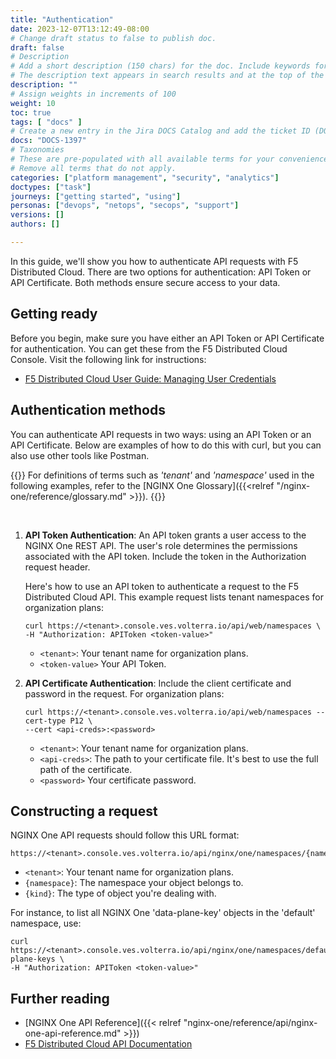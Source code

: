 ```yaml
---
title: "Authentication"
date: 2023-12-07T13:12:49-08:00
# Change draft status to false to publish doc.
draft: false
# Description
# Add a short description (150 chars) for the doc. Include keywords for SEO. 
# The description text appears in search results and at the top of the doc.
description: ""
# Assign weights in increments of 100
weight: 10
toc: true
tags: [ "docs" ]
# Create a new entry in the Jira DOCS Catalog and add the ticket ID (DOCS-<number>) below
docs: "DOCS-1397"
# Taxonomies
# These are pre-populated with all available terms for your convenience.
# Remove all terms that do not apply.
categories: ["platform management", "security", "analytics"]
doctypes: ["task"]
journeys: ["getting started", "using"]
personas: ["devops", "netops", "secops", "support"]
versions: []
authors: []

---
```


In this guide, we'll show you how to authenticate API requests with F5 Distributed Cloud. There are two options for authentication: API Token or API Certificate. Both methods ensure secure access to your data.

## Getting ready

Before you begin, make sure you have either an API Token or API Certificate for authentication. You can get these from the F5 Distributed Cloud Console. Visit the following link for instructions:

- [F5 Distributed Cloud User Guide: Managing User Credentials](https://docs.cloud.f5.com/docs/how-to/user-mgmt/credentials)

## Authentication methods

You can authenticate API requests in two ways: using an API Token or an API Certificate. Below are examples of how to do this with curl, but you can also use other tools like Postman.

{{<see-also>}}
For definitions of terms such as _'tenant'_ and _'namespace'_ used in the following examples, refer to the [NGINX One Glossary]({{<relref "/nginx-one/reference/glossary.md" >}}).
{{</see-also>}}

<br>

1. **API Token Authentication**: An API token grants a user access to the NGINX One REST API. The user's role determines the permissions associated with the API token. Include the token in the Authorization request header. 

   Here's how to use an API token to authenticate a request to the F5 Distributed Cloud API. This example request lists tenant namespaces for organization plans:

   ```shell
   curl https://<tenant>.console.ves.volterra.io/api/web/namespaces \
   -H "Authorization: APIToken <token-value>"
   ```

   - `<tenant>`: Your tenant name for organization plans.
   - `<token-value>` Your API Token. 

2. **API Certificate Authentication**: Include the client certificate and password in the request. For organization plans:

   ```shell
   curl https://<tenant>.console.ves.volterra.io/api/web/namespaces --cert-type P12 \
   --cert <api-creds>:<password>
   ```

   - `<tenant>`: Your tenant name for organization plans.
   - `<api-creds>`: The path to your certificate file. It's best to use the full path of the certificate.
   - `<password>` Your certificate password. 

## Constructing a request

NGINX One API requests should follow this URL format:

```text
https://<tenant>.console.ves.volterra.io/api/nginx/one/namespaces/{namespace}/{kind}
```

- `<tenant>`: Your tenant name for organization plans.
- `{namespace}`: The namespace your object belongs to.
- `{kind}`: The type of object you're dealing with.

For instance, to list all NGINX One 'data-plane-key' objects in the 'default' namespace, use:

```shell
curl https://<tenant>.console.ves.volterra.io/api/nginx/one/namespaces/default/data-plane-keys \
-H "Authorization: APIToken <token-value>"
```


## Further reading

- [NGINX One API Reference]({{< relref "nginx-one/reference/api/nginx-one-api-reference.md" >}})
- [F5 Distributed Cloud API Documentation](https://docs.cloud.f5.com/docs/api)
